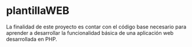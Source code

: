 # plantillaWEB

La finalidad de este proyecto es contar con el código base necesario para aprender a desarrollar la funcionalidad básica de una aplicación web desarrollada en PHP.
